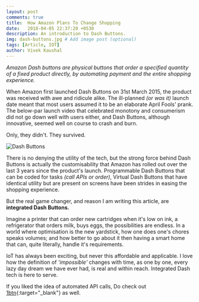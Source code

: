 ```yaml
---
layout: post
comments: true
title:  How Amazon Plans To Change Shopping
date:   2018-04-05 22:37:20 +0530
description: An introduction to Dash Buttons.
img: dash-buttons.jpg # Add image post (optional)
tags: [Article, IOT]
author: Vivek Kaushal
---
```

*Amazon Dash buttons are physical buttons that order a specified quantity of a fixed product directly, by automating payment and the entire shopping experience.*

When Amazon first launched Dash Buttons on 31st March 2015, the product was received with awe and ridicule alike. The ill-planned *(or was it)* launch date meant that most users assumed it to be an elaborate April Fools' prank. The below-par launch video that celebrated monotony and consumerism did not go down well with users either, and Dash Buttons, although innovative, seemed well on course to crash and burn.

Only, they didn't. They survived.

![Dash Buttons]({{site.baseurl}}/assets/img/dash-buttons-1.jpg)

There is no denying the utility of the tech, but the strong force behind Dash Buttons is actually the customisability that Amazon has rolled out over the last 3 years since the product's launch. Programmable Dash Buttons that can be coded for tasks *(call APIs or order)*, Virtual Dash Buttons that have identical utility but are present on screens have been strides in easing the shopping experience.

But the real game changer, and reason I am writing this article, are **integrated Dash Buttons.**

Imagine a printer that can order new cartridges when it's low on ink, a refrigerator that orders milk, buys eggs, the possibilities are endless. In a world where optimisation is the new yardstick, how one does one's chores speaks volumes; and how better to go about it then having a smart home that can, quite literally, handle it's requirements.

IoT has always been exciting, but never this affordable and applicable. I love how the definition of *'impossible'* changes with time, as one by one, every lazy day dream we have ever had, is real and within reach. Integrated Dash tech is here to serve.

If you liked the idea of automated API calls, Do check out [1btn][onebutton]{:target="_blank"} as well.

[onebutton]: https://www.crowdsupply.com/knewron/1btn
